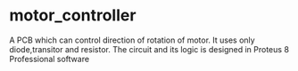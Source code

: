 # motor_controller
A PCB which can control direction of rotation of motor.
It uses only diode,transitor and resistor.
The circuit and its logic is designed in Proteus 8 Professional software
